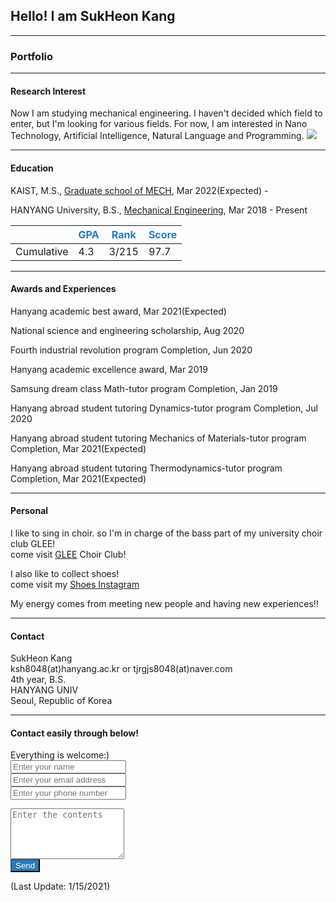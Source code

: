 ## Hello! I am SukHeon Kang

---

### Portfolio

---

#### Research Interest 
Now I am studying mechanical engineering.
I haven't decided which field to enter, but I'm looking for various fields. For now, I am interested in Nano Technology, Artificial Intelligence, Natural Language and Programming.
<img src="images/aabb.gif"/>

---

#### Education
KAIST, M.S., [Graduate school of MECH](https://me.kaist.ac.kr/main/main.html), Mar 2022(Expected) -

HANYANG University, B.S., [Mechanical Engineering](http://me.hanyang.ac.kr/), Mar 2018 - Present

||<span style="color:rgb(38, 124, 185)">GPA</span>|<span style="color:rgb(38, 124, 185)">Rank</span>|<span style="color:rgb(38, 124, 185)">Score</span>|
|----|----|----|----|
|Cumulative|4.3|3/215|97.7|

---

#### Awards and Experiences
Hanyang academic best award, Mar 2021(Expected)

National science and engineering scholarship, Aug 2020

Fourth industrial revolution program Completion, Jun 2020

Hanyang academic excellence award, Mar 2019

Samsung dream class Math-tutor program Completion, Jan 2019

Hanyang abroad student tutoring Dynamics-tutor program Completion, Jul 2020

Hanyang abroad student tutoring Mechanics of Materials-tutor program Completion, Mar 2021(Expected)

Hanyang abroad student tutoring Thermodynamics-tutor program Completion, Mar 2021(Expected)

---

#### Personal
I like to sing in choir. so I'm in charge of the bass part of my university choir club GLEE!
<br>
come visit [GLEE](https://www.youtube.com/channel/UCd3RBgdgh2xeIMHPRJBOFDw) Choir Club!

I also like to collect shoes!
<br>
come visit my [Shoes Instagram](https://www.instagram.com/honey__ksh/)

My energy comes from meeting new people and having new experiences!!

---

#### Contact
SukHeon Kang
<br>
ksh8048(at)hanyang.ac.kr or tjrgjs8048(at)naver.com
<br>
4th year, B.S.
<br>
HANYANG UNIV
<br>
Seoul, Republic of Korea

---

#### Contact easily through below!
Everything is welcome:)
<br>
<input type="text" name="name" placeholder="Enter your name">
<br>
<input type="text" name="email" placeholder="Enter your email address">
<br>
<input type="text" name="phone" placeholder="Enter your phone number">
<br>
<textarea name="message" rows="5" placeholder="Enter the contents"></textarea>
<br>
<input type="button" name="submit" value="Send" style= "color:white; background: rgb(38, 124, 185)"/>

<script type= "text/javascript" src="https://cdn.jsdelivr.net/npm/emailjs-com@2/dist/email.min.js">
</script>
<script type="text/javascript">
	
	$(document).ready(function() {
		emailjs.init("user_W8k3o3ocIJ3fuVK8YTRFe");		
        
        $('input[name=submit]').click(function(){       	 
          
          var templateParams = {	
                name: $('input[name=name]').val(),
                phone: $('input[name=phone]').val(), 
                email : $('input[name=email]').val(),
                message : $('textarea[name=message]').val()
           				};
                    
                	
         emailjs.sendForm('service_sr7iwuc', 'template_0r0a8mh', templateParams)
         	    .then(function(response) {
         	       console.log('SUCCESS!', response.status, response.text);
         	    }, function(error) {
         	       console.log('FAILED...', error);
         	    });
         	       


        });
        
	  });
    

	</script>
(Last Update: 1/15/2021)

